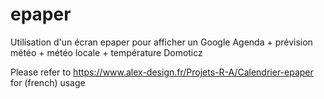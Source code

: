 # epaper
Utilisation d'un écran epaper pour afficher un Google Agenda + prévision météo + météo locale + température Domoticz

Please refer to https://www.alex-design.fr/Projets-R-A/Calendrier-epaper for (french) usage
